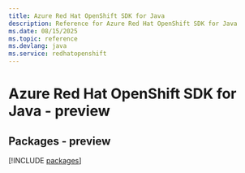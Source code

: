 ```yaml
---
title: Azure Red Hat OpenShift SDK for Java
description: Reference for Azure Red Hat OpenShift SDK for Java
ms.date: 08/15/2025
ms.topic: reference
ms.devlang: java
ms.service: redhatopenshift
---
```

# Azure Red Hat OpenShift SDK for Java - preview
## Packages - preview
[!INCLUDE [packages](red-hat-openshift-index.md)]
